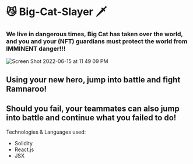# 😼 Big-Cat-Slayer 🗡

### We live in dangerous times, Big Cat has taken over the world, and you and your (NFT) guardians must protect the world from IMMINENT danger!!!
![Screen Shot 2022-06-15 at 11 49 09 PM](https://user-images.githubusercontent.com/73257550/173987292-f75307e6-1f4f-4a55-99f4-51c5ccd55eab.png)

## Using your new hero, jump into battle and fight Ramnaroo!
## Should you fail, your teammates can also jump into battle and continue what you failed to do!

Technologies & Languages used:
- Solidity
- React.js
- JSX
